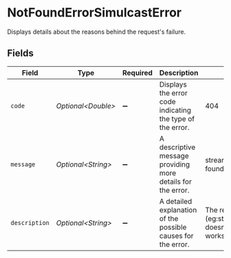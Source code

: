 # NotFoundErrorSimulcastError

Displays details about the reasons behind the request's failure.


## Fields

| Field                                                                           | Type                                                                            | Required                                                                        | Description                                                                     | Example                                                                         |
| ------------------------------------------------------------------------------- | ------------------------------------------------------------------------------- | ------------------------------------------------------------------------------- | ------------------------------------------------------------------------------- | ------------------------------------------------------------------------------- |
| `code`                                                                          | *Optional\<Double>*                                                             | :heavy_minus_sign:                                                              | Displays the error code indicating the type of the error.                       | 404                                                                             |
| `message`                                                                       | *Optional\<String>*                                                             | :heavy_minus_sign:                                                              | A descriptive message providing more details for the error.                     | stream/simulcast not found                                                      |
| `description`                                                                   | *Optional\<String>*                                                             | :heavy_minus_sign:                                                              | A detailed explanation of the possible causes for the error.<br/>               | The requested resource (eg:streamId/simulcastId) doesn't exist in the workspace |